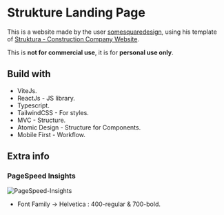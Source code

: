 # Strukture Landing Page

This is a website made by the user [somesquaredesign](https://dribbble.com/somesquaredesign), using his template of [Struktura - Construction Company Website](https://dribbble.com/shots/22770476--Live-Struktura-Construction-Company-Website-Responsive).

This is **not for commercial use**, it is for **personal use only**.

## Build with

- ViteJs.
- ReactJs - JS library.
- Typescript.
- TailwindCSS - For styles.
- MVC - Structure.
- Atomic Design - Structure for Components.
- Mobile First - Workflow.

## Extra info

### PageSpeed Insights
![PageSpeed-Insights](https://workana.s3.amazonaws.com/portfolios/ju/ee038bdabefa688ce2f04c8c2f1840ba/Screenshot20240116at154107PageSpeedInsights.png?response-content-disposition=inline%3Bfilename%3D%22Screenshot%202024-01-16%20at%2015-41-07%20PageSpeed%20Insights.png%22&response-content-type=image%2Fpng&X-Amz-Content-Sha256=UNSIGNED-PAYLOAD&X-Amz-Algorithm=AWS4-HMAC-SHA256&X-Amz-Credential=AKIA33COQEVTJSIXHA73%2F20240203%2Fus-east-1%2Fs3%2Faws4_request&X-Amz-Date=20240203T225434Z&X-Amz-SignedHeaders=host&X-Amz-Expires=21600&X-Amz-Signature=9b4580759722c718fdf5716127755c04c658a87e1a7a1a6b74a855aa2799e673)

- Font Family -> Helvetica : 400-regular & 700-bold.
